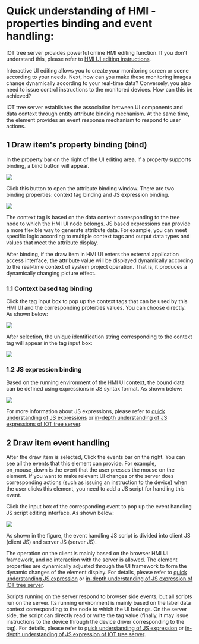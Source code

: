 Quick understanding of HMI - properties binding and event handling:
==




IOT tree server provides powerful online HMI editing function. If you don't understand this, please refer
to [HMI UI editing instructions][qn_hmi_edit].

Interactive UI editing allows you to create your monitoring screen or scene according to your needs. Next, how can you
make these monitoring images change dynamically according to your real-time data? Conversely, you also need to issue
control instructions to the monitored devices. How can this be achieved?

IOT tree server establishes the association between UI components and data context through entity attribute binding
mechanism. At the same time, the element provides an event response mechanism to respond to user actions.

## 1 Draw item's property binding (bind)

In the property bar on the right of the UI editing area, if a property supports binding, a bind button will appear.

<img src="../img/hmi_bind1.png">




Click this button to open the attribute binding window. There are two binding properties: context tag binding and JS
expression binding.


<img src="../img/hmi_bind2.png">




The context tag is based on the data context corresponding to the tree node to which the HMI UI node belongs. JS based
expressions can provide a more flexible way to generate attribute data. For example, you can meet specific logic
according to multiple context tags and output data types and values that meet the attribute display.

After binding, if the draw item in HMI UI enters the external application access interface, the attribute value will be
displayed dynamically according to the real-time context of system project operation. That is, it produces a dynamically
changing picture effect.

### 1.1 Context based tag binding

Click the tag input box to pop up the context tags that can be used by this HMI UI and the corresponding proterties
values. You can choose directly. As shown below:

<img src="../img/hmi_bind3.png">



After selection, the unique identification string corresponding to the context tag will appear in the tag input box:


<img src="../img/hmi_bind4.png">

### 1.2 JS expression binding

Based on the running environment of the HMI UI context, the bound data can be defined using expressions in JS syntax
format. As shown below:

<img src="../img/hmi_bind5.png">




For more information about JS expressions, please refer to [quick understanding of JS expressions][qn_js_exp]
or [in-depth understanding of JS expressions of IOT tree server][adv_js_exp].

## 2 Draw item event handling

After the draw item is selected, Click the events bar on the right. You can see all the events that this element can
provide. For example, on_mouse_down is the event that the user presses the mouse on the element. If you want to make
relevant UI changes or the server does corresponding actions (such as issuing an instruction to the device) when the
user clicks this element, you need to add a JS script for handling this event.

Click the input box of the corresponding event to pop up the event handling JS script editing interface. As shown below:

<img src="../img/hmi_bind_evt1.png">




As shown in the figure, the event handling JS script is divided into client JS (client JS) and server JS (server JS).

The operation on the client is mainly based on the browser HMI UI framework, and no interaction with the server is
allowed. The element properties are dynamically adjusted through the UI framework to form the dynamic changes of the
element display. For details, please refer to [quick understanding JS expression][qn_js_exp]
or [in-depth understanding of JS expression of IOT tree server][adv_js_exp].

Scripts running on the server respond to browser side events, but all scripts run on the server. Its running environment
is mainly based on the label data context corresponding to the node to which the UI belongs. On the server side, the
script can directly read or write the tag value (finally, it may issue instructions to the device through the device
driver corresponding to the tag). For details, please refer to [quick understanding of JS expression][qn_js_exp]
or [in-depth understanding of JS expression of IOT tree server][adv_js_exp].


[qn_js_exp]: ./quick_know_js_exp.md

[adv_js_exp]: ../advanced/adv_js_exp.md

[qn_hmi_edit]: ./quick_know_hmi_edit.md
